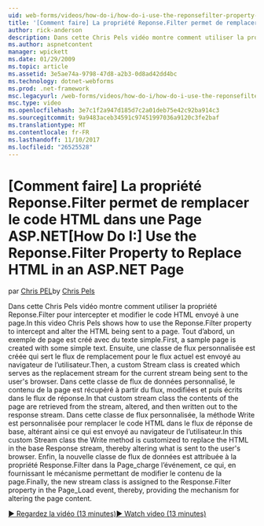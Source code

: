 ```yaml
---
uid: web-forms/videos/how-do-i/how-do-i-use-the-reponsefilter-property-to-replace-html-in-an-aspnet-page
title: '[Comment faire] La propriété Reponse.Filter permet de remplacer le code HTML dans une Page ASP.NET | Documents Microsoft'
author: rick-anderson
description: Dans cette Chris Pels vidéo montre comment utiliser la propriété Reponse.Filter pour intercepter et modifier le code HTML envoyé à une page. Un exemple de page est d’abord créé w...
ms.author: aspnetcontent
manager: wpickett
ms.date: 01/29/2009
ms.topic: article
ms.assetid: 3e5ae74a-9798-47d8-a2b3-0d8ad42dd4bc
ms.technology: dotnet-webforms
ms.prod: .net-framework
msc.legacyurl: /web-forms/videos/how-do-i/how-do-i-use-the-reponsefilter-property-to-replace-html-in-an-aspnet-page
msc.type: video
ms.openlocfilehash: 3e7c1f2a947d185d7c2a01deb75e42c92ba914c3
ms.sourcegitcommit: 9a9483aceb34591c97451997036a9120c3fe2baf
ms.translationtype: MT
ms.contentlocale: fr-FR
ms.lasthandoff: 11/10/2017
ms.locfileid: "26525528"
---
```

<a name="how-do-i-use-the-reponsefilter-property-to-replace-html-in-an-aspnet-page"></a><span data-ttu-id="8873a-104">[Comment faire] La propriété Reponse.Filter permet de remplacer le code HTML dans une Page ASP.NET</span><span class="sxs-lookup"><span data-stu-id="8873a-104">[How Do I:] Use the Reponse.Filter Property to Replace HTML in an ASP.NET Page</span></span>
====================
<span data-ttu-id="8873a-105">par [Chris PEL](https://twitter.com/chrispels)</span><span class="sxs-lookup"><span data-stu-id="8873a-105">by [Chris Pels](https://twitter.com/chrispels)</span></span>

<span data-ttu-id="8873a-106">Dans cette Chris Pels vidéo montre comment utiliser la propriété Reponse.Filter pour intercepter et modifier le code HTML envoyé à une page.</span><span class="sxs-lookup"><span data-stu-id="8873a-106">In this video Chris Pels shows how to use the Reponse.Filter property to intercept and alter the HTML being sent to a page.</span></span> <span data-ttu-id="8873a-107">Tout d’abord, un exemple de page est créé avec du texte simple.</span><span class="sxs-lookup"><span data-stu-id="8873a-107">First, a sample page is created with some simple text.</span></span> <span data-ttu-id="8873a-108">Ensuite, une classe de flux personnalisée est créée qui sert le flux de remplacement pour le flux actuel est envoyé au navigateur de l’utilisateur.</span><span class="sxs-lookup"><span data-stu-id="8873a-108">Then, a custom Stream class is created which serves as the replacement stream for the current stream being sent to the user's browser.</span></span> <span data-ttu-id="8873a-109">Dans cette classe de flux de données personnalisé, le contenu de la page est récupéré à partir du flux, modifiées et puis écrits dans le flux de réponse.</span><span class="sxs-lookup"><span data-stu-id="8873a-109">In that custom stream class the contents of the page are retrieved from the stream, altered, and then written out to the response stream.</span></span> <span data-ttu-id="8873a-110">Dans cette classe de flux personnalisée, la méthode Write est personnalisée pour remplacer le code HTML dans le flux de réponse de base, altérant ainsi ce qui est envoyé au navigateur de l’utilisateur.</span><span class="sxs-lookup"><span data-stu-id="8873a-110">In this custom Stream class the Write method is customized to replace the HTML in the base Response stream, thereby altering what is sent to the user's browser.</span></span> <span data-ttu-id="8873a-111">Enfin, la nouvelle classe de flux de données est attribuée à la propriété Response.Filter dans la Page\_charge l’événement, ce qui, en fournissant le mécanisme permettant de modifier le contenu de la page.</span><span class="sxs-lookup"><span data-stu-id="8873a-111">Finally, the new stream class is assigned to the Response.Filter property in the Page\_Load event, thereby, providing the mechanism for altering the page content.</span></span>

[<span data-ttu-id="8873a-112">&#9654; Regardez la vidéo (13 minutes)</span><span class="sxs-lookup"><span data-stu-id="8873a-112">&#9654; Watch video (13 minutes)</span></span>](https://channel9.msdn.com/Blogs/ASP-NET-Site-Videos/how-do-i-use-the-reponsefilter-property-to-replace-html-in-an-aspnet-page)
